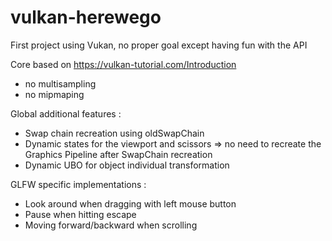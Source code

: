 # vulkan-herewego

First project using Vukan, no proper goal except having fun with the API

Core based on https://vulkan-tutorial.com/Introduction
- no multisampling 
- no mipmaping

Global additional features :
- Swap chain recreation using oldSwapChain
- Dynamic states for the viewport and scissors => no need to recreate the Graphics Pipeline after SwapChain recreation
- Dynamic UBO for object individual transformation

GLFW specific implementations :
- Look around when dragging with left mouse button
- Pause when hitting escape
- Moving forward/backward when scrolling

